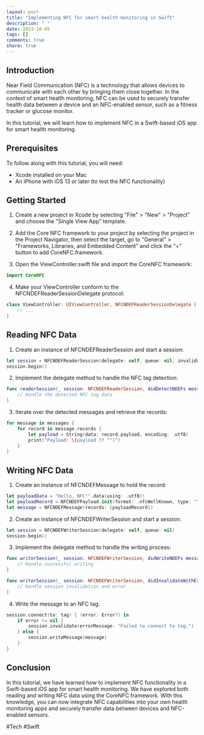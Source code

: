 ```yaml
---
layout: post
title: "Implementing NFC for smart health monitoring in Swift"
description: " "
date: 2023-10-05
tags: []
comments: true
share: true
---
```


## Introduction

Near Field Communication (NFC) is a technology that allows devices to communicate with each other by bringing them close together. In the context of smart health monitoring, NFC can be used to securely transfer health data between a device and an NFC-enabled sensor, such as a fitness tracker or glucose monitor.

In this tutorial, we will learn how to implement NFC in a Swift-based iOS app for smart health monitoring.

## Prerequisites

To follow along with this tutorial, you will need:

- Xcode installed on your Mac
- An iPhone with iOS 13 or later (to test the NFC functionality)

## Getting Started

1. Create a new project in Xcode by selecting "File" > "New" > "Project" and choose the "Single View App" template.

2. Add the Core NFC framework to your project by selecting the project in the Project Navigator, then select the target, go to "General" > "Frameworks, Libraries, and Embedded Content" and click the "+" button to add CoreNFC.framework.

3. Open the ViewController.swift file and import the CoreNFC framework:

```swift
import CoreNFC
```

4. Make your ViewController conform to the NFCNDEFReaderSessionDelegate protocol:

```swift
class ViewController: UIViewController, NFCNDEFReaderSessionDelegate {
    // ...
}
```

## Reading NFC Data

1. Create an instance of NFCNDEFReaderSession and start a session:

```swift
let session = NFCNDEFReaderSession(delegate: self, queue: nil, invalidateAfterFirstRead: false)
session.begin()
```

2. Implement the delegate method to handle the NFC tag detection:

```swift
func readerSession(_ session: NFCNDEFReaderSession, didDetectNDEFs messages: [NFCNDEFMessage]) {
    // Handle the detected NFC tag data
}
```

3. Iterate over the detected messages and retrieve the records:

```swift
for message in messages {
    for record in message.records {
        let payload = String(data: record.payload, encoding: .utf8)
        print("Payload: \(payload ?? "")")
    }
}
```

## Writing NFC Data

1. Create an instance of NFCNDEFMessage to hold the record:

```swift
let payloadData = "Hello, NFC!".data(using: .utf8)!
let payloadRecord = NFCNDEFPayload.init(format: .nfcWellKnown, type: "T".data(using: .utf8)!, identifier: Data(), payload: payloadData)
let message = NFCNDEFMessage(records: [payloadRecord])
```

2. Create an instance of NFCNDEFWriterSession and start a session:

```swift
let session = NFCNDEFWriterSession(delegate: self, queue: nil)
session.begin()
```

3. Implement the delegate method to handle the writing process:

```swift
func writerSession(_ session: NFCNDEFWriterSession, didWriteNDEFs messages: [NFCNDEFMessage]) {
    // Handle successful writing
}

func writerSession(_ session: NFCNDEFWriterSession, didInvalidateWithError error: Error) {
    // Handle session invalidation and error
}
```

4. Write the message to an NFC tag:

```swift
session.connect(to: tag) { (error: Error?) in
    if error != nil {
        session.invalidate(errorMessage: "Failed to connect to tag.")
    } else {
        session.writeMessage(message)
    }
}
```

## Conclusion

In this tutorial, we have learned how to implement NFC functionality in a Swift-based iOS app for smart health monitoring. We have explored both reading and writing NFC data using the CoreNFC framework. With this knowledge, you can now integrate NFC capabilities into your own health monitoring apps and securely transfer data between devices and NFC-enabled sensors.

#Tech #Swift